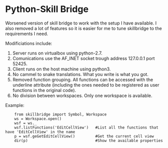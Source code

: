 # Python-Skill Bridge


Worsened version of skill bridge to work with the setup I have available. I also removed a lot of features so it is easier for me to tune skillbridge to the requirements I need.

Modificiations include:

1) Server runs on virtualbox using python-2.7.
2) Comunications use the AF_INET socket trough address 127.0.0.1 port 52425.
3) Client runs on the host machine using python3.
4) No cammel to snake translations. What you write is what you got. 
5) Removed function grouping. All functions can be accessed with the underline attribute (including the ones needed to be registered as user functions in the original code). 
6) No division between workspaces. Only one workspace is available.

Example:

```
    from skillbridge import Symbol, Workspace
    ws = Workspace.open()
    wsf = ws._
    wsf.listFunctions('EditCellView')   #List all the functions that have 'EditCellView' in the name
    p = wsf.geGetEditCellView()         #Get the current cell view
    dir(p)                              #Show the available properties
```

  

